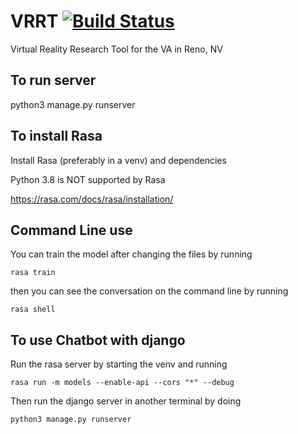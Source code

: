 # VRRT [![Build Status](https://travis-ci.com/emilyngodby/VRRT-admin-only.svg?branch=master)](https://travis-ci.com/emilyngodby/VRRT-admin-only)
Virtual Reality Research Tool for the VA in Reno, NV
## To run server
python3 manage.py runserver

## To install Rasa
Install Rasa (preferably in a venv) and dependencies

Python 3.8 is NOT supported by Rasa

https://rasa.com/docs/rasa/installation/

## Command Line use
You can train the model after changing the files by running

`rasa train`

then you can see the conversation on the command line by running

`rasa shell`


## To use Chatbot with django
Run the rasa server by starting the venv and running 

`rasa run -m models --enable-api --cors "*" --debug `

Then run the django server in another terminal by doing

`python3 manage.py runserver`
